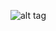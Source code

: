 ![alt tag](https://cloud.githubusercontent.com/assets/3773993/17329643/377e2446-58cc-11e6-990f-c2a13867eca2.png)
